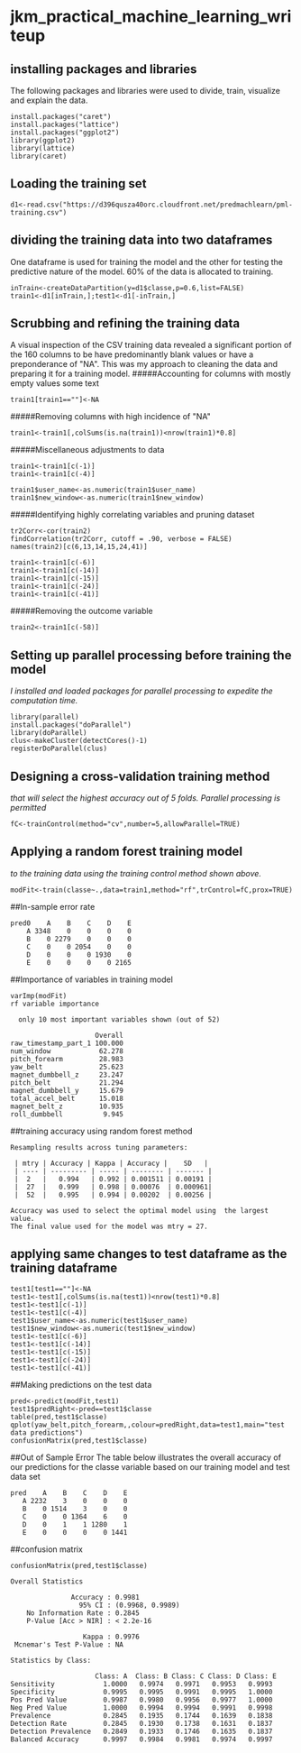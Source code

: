 # jkm_practical_machine_learning_writeup

## installing packages and libraries
The following packages and libraries were used to divide, train, visualize and explain the data.
```
install.packages("caret")
install.packages("lattice")
install.packages("ggplot2")
library(ggplot2)
library(lattice)
library(caret)
```
## Loading the training set
```
d1<-read.csv("https://d396qusza40orc.cloudfront.net/predmachlearn/pml-training.csv")
```
## dividing the training data into two dataframes
One dataframe is used for training the model and the other for testing the predictive nature of the model.
60% of the data is allocated to training.

```
inTrain<-createDataPartition(y=d1$classe,p=0.6,list=FALSE)
train1<-d1[inTrain,];test1<-d1[-inTrain,]
```
## Scrubbing and refining the training data
A visual inspection of the CSV training data revealed a significant portion of the 160 columns to be have predominantly blank values or have a preponderance of "NA".  This was my approach to cleaning the data and preparing it for a training model.
#####Accounting for columns with mostly empty values
some text
```
train1[train1==""]<-NA
```
#####Removing columns with high incidence of "NA"
```
train1<-train1[,colSums(is.na(train1))<nrow(train1)*0.8]
```
#####Miscellaneous adjustments to data
```
train1<-train1[c(-1)]
train1<-train1[c(-4)]
```
```
train1$user_name<-as.numeric(train1$user_name)
train1$new_window<-as.numeric(train1$new_window)
```
#####Identifying highly correlating variables and pruning dataset
```
tr2Corr<-cor(train2)
findCorrelation(tr2Corr, cutoff = .90, verbose = FALSE)
names(train2)[c(6,13,14,15,24,41)] 
```
```
train1<-train1[c(-6)]
train1<-train1[c(-14)]
train1<-train1[c(-15)]
train1<-train1[c(-24)]
train1<-train1[c(-41)]
```
#####Removing the outcome variable
```
train2<-train1[c(-58)]
```
## Setting up parallel processing before training the model
*I installed and loaded packages for parallel processing to expedite the computation time.* 
```
library(parallel)
install.packages("doParallel")
library(doParallel)
clus<-makeCluster(detectCores()-1)
registerDoParallel(clus)
```
## Designing a cross-validation training method 
*that will select the highest accuracy out of 5 folds.  Parallel processing is permitted* 
```
fC<-trainControl(method="cv",number=5,allowParallel=TRUE)
```
## Applying a random forest training model 
*to the training data using the training control method shown above.*
```
modFit<-train(classe~.,data=train1,method="rf",trControl=fC,prox=TRUE)  
```
##In-sample error rate
```
pred0    A    B    C    D    E
    A 3348    0    0    0    0
    B    0 2279    0    0    0
    C    0    0 2054    0    0
    D    0    0    0 1930    0
    E    0    0    0    0 2165
```
##Importance of variables in training model
```
varImp(modFit)
rf variable importance

  only 10 most important variables shown (out of 52)

                     Overall
raw_timestamp_part_1 100.000
num_window            62.278
pitch_forearm         28.983
yaw_belt              25.623
magnet_dumbbell_z     23.247
pitch_belt            21.294
magnet_dumbbell_y     15.679
total_accel_belt      15.018
magnet_belt_z         10.935
roll_dumbbell          9.945
```
##training accuracy using random forest method
```
Resampling results across tuning parameters:

 | mtry | Accuracy | Kappa | Accuracy |    SD   | 
 | ---- | --------- | ----- | -------- | ------- |
 |  2   |   0.994   | 0.992 | 0.001511 | 0.00191 | 
 |  27  |   0.999   | 0.998 | 0.00076  | 0.000961|      
 |  52  |   0.995   | 0.994 | 0.00202  | 0.00256 |

Accuracy was used to select the optimal model using  the largest value.
The final value used for the model was mtry = 27. 
```
## applying same changes to test dataframe as the training dataframe
```
test1[test1==""]<-NA
test1<-test1[,colSums(is.na(test1))<nrow(test1)*0.8]
test1<-test1[c(-1)]
test1<-test1[c(-4)]
test1$user_name<-as.numeric(test1$user_name)
test1$new_window<-as.numeric(test1$new_window)
test1<-test1[c(-6)]
test1<-test1[c(-14)]
test1<-test1[c(-15)]
test1<-test1[c(-24)]
test1<-test1[c(-41)]
```
                                     
##Making predictions on the test data
```
pred<-predict(modFit,test1)
test1$predRight<-pred==test1$classe
table(pred,test1$classe)
qplot(yaw_belt,pitch_forearm,,colour=predRight,data=test1,main="test data predictions")
confusionMatrix(pred,test1$classe)
```
##Out of Sample Error
The table below illustrates the overall accuracy of our predictions for the classe variable based on our training model and test data set
```
pred    A    B    C    D    E
   A 2232    3    0    0    0
   B    0 1514    3    0    0
   C    0    0 1364    6    0
   D    0    1    1 1280    1
   E    0    0    0    0 1441
```
##confusion matrix
```
confusionMatrix(pred,test1$classe)
```
```
Overall Statistics
                                          
               Accuracy : 0.9981          
                 95% CI : (0.9968, 0.9989)
    No Information Rate : 0.2845          
    P-Value [Acc > NIR] : < 2.2e-16       
                                            
                  Kappa : 0.9976          
 Mcnemar's Test P-Value : NA              

Statistics by Class:
                            
                     Class: A  Class: B Class: C Class: D Class: E
Sensitivity            1.0000   0.9974   0.9971   0.9953   0.9993
Specificity            0.9995   0.9995   0.9991   0.9995   1.0000
Pos Pred Value         0.9987   0.9980   0.9956   0.9977   1.0000
Neg Pred Value         1.0000   0.9994   0.9994   0.9991   0.9998
Prevalence             0.2845   0.1935   0.1744   0.1639   0.1838
Detection Rate         0.2845   0.1930   0.1738   0.1631   0.1837
Detection Prevalence   0.2849   0.1933   0.1746   0.1635   0.1837
Balanced Accuracy      0.9997   0.9984   0.9981   0.9974   0.9997
```

